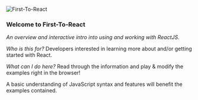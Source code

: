 ![First-To-React](/first-to-react/f2r-logo.png)

### Welcome to First-To-React

_An overview and interactive intro into using and working with ReactJS._

_Who is this for?_ Developers interested in learning more about and/or getting started with React.

_What can I do here?_ Read through the information and play & modify the examples right in the browser!

A basic understanding of JavaScript syntax and features will benefit the examples contained.
